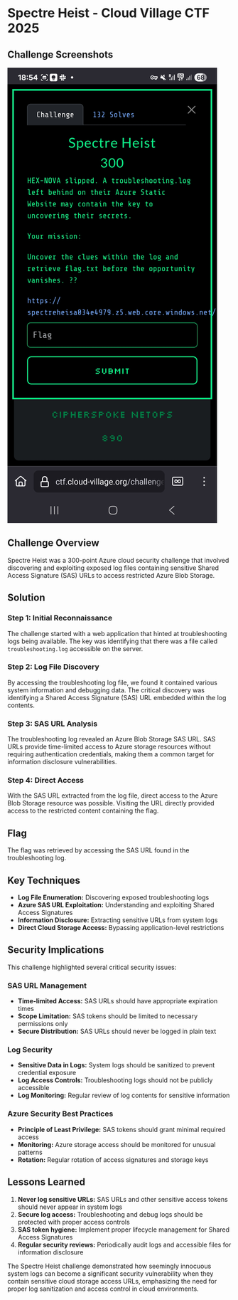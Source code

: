 # Spectre Heist - Cloud Village CTF 2025

## Challenge Screenshots

![Challenge Description](./Spectre_Heist_300pts.jpg)

## Challenge Overview

Spectre Heist was a 300-point Azure cloud security challenge that involved discovering and exploiting exposed log files containing sensitive Shared Access Signature (SAS) URLs to access restricted Azure Blob Storage.

## Solution

### Step 1: Initial Reconnaissance

The challenge started with a web application that hinted at troubleshooting logs being available. The key was identifying that there was a file called `troubleshooting.log` accessible on the server.

### Step 2: Log File Discovery

By accessing the troubleshooting log file, we found it contained various system information and debugging data. The critical discovery was identifying a Shared Access Signature (SAS) URL embedded within the log contents.

### Step 3: SAS URL Analysis

The troubleshooting log revealed an Azure Blob Storage SAS URL. SAS URLs provide time-limited access to Azure storage resources without requiring authentication credentials, making them a common target for information disclosure vulnerabilities.

### Step 4: Direct Access

With the SAS URL extracted from the log file, direct access to the Azure Blob Storage resource was possible. Visiting the URL directly provided access to the restricted content containing the flag.

## Flag

The flag was retrieved by accessing the SAS URL found in the troubleshooting log.

## Key Techniques

- **Log File Enumeration:** Discovering exposed troubleshooting logs
- **Azure SAS URL Exploitation:** Understanding and exploiting Shared Access Signatures
- **Information Disclosure:** Extracting sensitive URLs from system logs
- **Direct Cloud Storage Access:** Bypassing application-level restrictions

## Security Implications

This challenge highlighted several critical security issues:

### SAS URL Management
- **Time-limited Access:** SAS URLs should have appropriate expiration times
- **Scope Limitation:** SAS tokens should be limited to necessary permissions only
- **Secure Distribution:** SAS URLs should never be logged in plain text

### Log Security
- **Sensitive Data in Logs:** System logs should be sanitized to prevent credential exposure
- **Log Access Controls:** Troubleshooting logs should not be publicly accessible
- **Log Monitoring:** Regular review of log contents for sensitive information

### Azure Security Best Practices
- **Principle of Least Privilege:** SAS tokens should grant minimal required access
- **Monitoring:** Azure storage access should be monitored for unusual patterns
- **Rotation:** Regular rotation of access signatures and storage keys

## Lessons Learned

1. **Never log sensitive URLs:** SAS URLs and other sensitive access tokens should never appear in system logs
2. **Secure log access:** Troubleshooting and debug logs should be protected with proper access controls
3. **SAS token hygiene:** Implement proper lifecycle management for Shared Access Signatures
4. **Regular security reviews:** Periodically audit logs and accessible files for information disclosure

The Spectre Heist challenge demonstrated how seemingly innocuous system logs can become a significant security vulnerability when they contain sensitive cloud storage access URLs, emphasizing the need for proper log sanitization and access control in cloud environments.